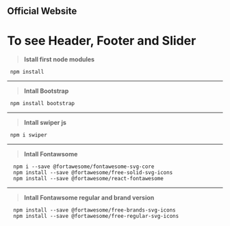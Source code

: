 
## Official Website


# To see Header, Footer and Slider

> **Istall first node modules**

     npm install

***
> **Intall Bootstrap** 

     npm install bootstrap

***
> **Intall swiper js** 

     npm i swiper

***
> **Intall Fontawsome**  

      npm i --save @fortawesome/fontawesome-svg-core
      npm install --save @fortawesome/free-solid-svg-icons
      npm install --save @fortawesome/react-fontawesome
  
  ***
  > **Intall Fontawsome regular and brand version**  
  
      npm install --save @fortawesome/free-brands-svg-icons
      npm install --save @fortawesome/free-regular-svg-icons
  

